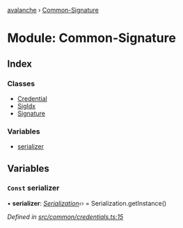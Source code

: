 [avalanche](../README.md) › [Common-Signature](common_signature.md)

# Module: Common-Signature

## Index

### Classes

* [Credential](../classes/common_signature.credential.md)
* [SigIdx](../classes/common_signature.sigidx.md)
* [Signature](../classes/common_signature.signature.md)

### Variables

* [serializer](common_signature.md#const-serializer)

## Variables

### `Const` serializer

• **serializer**: *[Serialization](../classes/utils_serialization.serialization.md)‹›* = Serialization.getInstance()

*Defined in [src/common/credentials.ts:15](https://github.com/ava-labs/avalanchejs/blob/cfff19f/src/common/credentials.ts#L15)*
